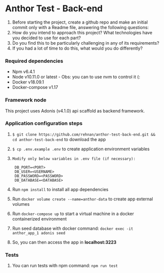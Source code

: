 # Anthor Test - Back-end

1. Before starting the project, create a github repo and make an initial commit only with
a Readme file, answering the following questions:
2. How do you intend to approach this project? What technologies have you
decided to use for each part?
3. Do you find this to be particularly challenging in any of its requirements?
4. If you had a lot of time to do this, what would you do differently?

### Required dependencies
  - Npm v6.4.1
  - Node v10.11.0 or latest - Obs: you can to use nvm to control it (:
  - Docker v18.09.1
  - Docker-compose v1.17

### Framework node
This project uses Adonis (v4.1.0) api scaffold as backend framework.

### Application configuration  steps

1. `$ git clone https://github.com/rehnan/anthor-test-back-end.git && cd anthor-test-back-end` to download the app

1. `$ cp .env.example .env` to create application environment variables

1. `Modify only below variables in .env file (if necessary):`

        DB_PORT=<PORT>
        DB_USER=<USERNAME>
        DB_PASSWORD=<PASSWORD>
        DB_DATABASE=<DATABASE>
        
1. Run `npm install` to install all app dependencies

1. Run `docker volume create --name=anthor-data` to create app external volumes

1. Run `docker-compose up` to start a virtual machine in a docker containerized environment

1. Run seed database with docker command: `docker exec -it anthor_app_1 adonis seed`

1. So, you can then access the app in **localhost:3223**


### Tests
1. You can run tests with npm command: `npm run test`
